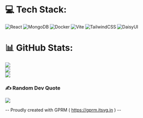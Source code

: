 
# 💻 Tech Stack:
![React](https://img.shields.io/badge/react-%2320232a.svg?style=flat&logo=react&logoColor=%2361DAFB) ![MongoDB](https://img.shields.io/badge/MongoDB-%234ea94b.svg?style=flat&logo=mongodb&logoColor=white) ![Docker](https://img.shields.io/badge/docker-%230db7ed.svg?style=flat&logo=docker&logoColor=white) ![Vite](https://img.shields.io/badge/vite-%23646CFF.svg?style=flat&logo=vite&logoColor=white) ![TailwindCSS](https://img.shields.io/badge/tailwindcss-%2338B2AC.svg?style=flat&logo=tailwind-css&logoColor=white) ![DaisyUI](https://img.shields.io/badge/daisyui-5A0EF8?style=flat&logo=daisyui&logoColor=white)

# 📊 GitHub Stats:
![](https://github-readme-stats.vercel.app/api?username=laurelin888&theme=shades-of-purple&hide_border=false&include_all_commits=false&count_private=true)<br/>
![](https://nirzak-streak-stats.vercel.app/?user=laurelin888&theme=shades-of-purple&hide_border=false)<br/>
![](https://github-readme-stats.vercel.app/api/top-langs/?username=laurelin888&theme=shades-of-purple&hide_border=false&include_all_commits=false&count_private=true&layout=compact)

### ✍️ Random Dev Quote
![](https://quotes-github-readme.vercel.app/api?type=vetical&theme=radical)

-- Proudly created with GPRM ( https://gprm.itsvg.in ) --
